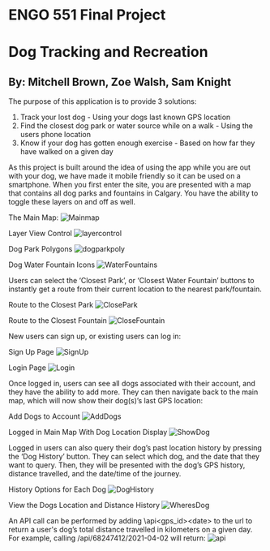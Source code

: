 # ENGO 551 Final Project
# Dog Tracking and Recreation
## By: Mitchell Brown, Zoe Walsh, Sam Knight

The purpose of this application is to provide 3 solutions:
1) Track your lost dog - Using your dogs last known GPS location
2) Find the closest dog park or water source while on a walk - Using the users phone location
3) Know if your dog has gotten enough exercise - Based on how far they have walked on a given day

As this project is built around the idea of using the app while you are out with your dog, we have made it mobile friendly so it can be used on a smartphone. When you first enter the site, you are presented with a map that contains all dog parks and fountains in Calgary. You have the ability to toggle these layers on and off as well.

The Main Map:
![Mainmap](/screenshots/1.png)

Layer View Control
![layercontrol](/screenshots/9.png)

Dog Park Polygons
![dogparkpoly](/screenshots/14.png)

Dog Water Fountain Icons
![WaterFountains](/screenshots/2.png)

Users can select the ‘Closest Park’, or ‘Closest Water Fountain’ buttons to instantly get a route from their current location to the nearest park/fountain. 

Route to the Closest Park
![ClosePark](/screenshots/4.png)

Route to the Closest Fountain
![CloseFountain](/screenshots/5.png)

New users can sign up, or existing users can log in:

Sign Up Page
![SignUp](/screenshots/6.png)

Login Page
![Login](/screenshots/7.png)

Once logged in, users can see all dogs associated with their account, and they have the ability to add more. They can then navigate back to the main map, which will now show their dog(s)’s last GPS location:

Add Dogs to Account
![AddDogs](/screenshots/8.png)

Logged in Main Map With Dog Location Display
![ShowDog](/screenshots/10.png)

Logged in users can also query their dog’s past location history by pressing the ‘Dog History’ button. They can select which dog, and the date that they want to query. Then, they will be presented with the dog’s GPS history, distance travelled, and the date/time of the journey. 

History Options for Each Dog
![DogHistory](/screenshots/12.png)

View the Dogs Location and Distance History
![WheresDog](/screenshots/13.png)

An API call can be performed by adding \api\<gps_id>\<date> to the url to return a user's dog’s total distance travelled in kilometers on a given day. For example, calling <route>/api/68247412/2021-04-02 will return:
![api](/screenshots/api.png) 

